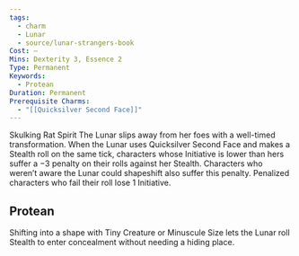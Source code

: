 ```yaml
---
tags:
  - charm
  - Lunar
  - source/lunar-strangers-book
Cost: —
Mins: Dexterity 3, Essence 2
Type: Permanent
Keywords:
  - Protean
Duration: Permanent
Prerequisite Charms:
  - "[[Quicksilver Second Face]]"
---
```

Skulking Rat Spirit The Lunar slips away from her foes with a well-timed transformation.
When the Lunar uses Quicksilver Second Face and makes a Stealth roll on the same tick, characters whose Initiative is lower than hers suffer a −3 penalty on their rolls against her Stealth. Characters who weren’t aware the Lunar could shapeshift also suffer this penalty.
Penalized characters who fail their roll lose 1 Initiative.

## Protean 
Shifting into a shape with Tiny Creature or Minuscule Size lets the Lunar roll Stealth to enter concealment without needing a hiding place.